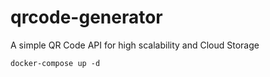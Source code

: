 # qrcode-generator
A simple QR Code API for high scalability and Cloud Storage



```shell
docker-compose up -d

```